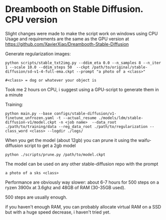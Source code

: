 # Dreambooth on Stable Diffusion. CPU version
Slight changes were made to make the script work on windows using CPU
Usage and requirements are the same as the GPU version at https://github.com/XavierXiao/Dreambooth-Stable-Diffusion

Generate regularization images:
```
python scripts/stable_txt2img.py --ddim_eta 0.0 --n_samples 8 --n_iter 1 --scale 10.0 --ddim_steps 50  --ckpt /path/to/original/stable-diffusion/sd-v1-4-full-ema.ckpt --prompt "a photo of a <class>" 

#<class> = dog or whatever your object is
```
Took me 2 hours on CPU, i suggest using a GPU-script to generate them in a minute

Training:
```
python main.py --base configs/stable-diffusion/v1-finetune_unfrozen.yaml -t --actual_resume ./models/ldm/stable-diffusion-v1/model.ckpt -n <job name>  --data_root ./path/to/training/data --reg_data_root ./path/to/regularization --class_word <class> --logdir ./logs/
```

When you get the model (about 12gb) you can prune it using the waifu-diffusion script to get a 2gb model
```
python ./scripts/prune.py /path/to/model.ckpt
```

The model can be used on any other stable-diffusion repo with the prompt 
```
a photo of a sks <class>
```


Performance are obviously way slower:
about 6-7 hours for 500 steps on a ryzen 3900x at 3.6ghz and 48GB of RAM (30-35GB used).

500 steps are usually enough.

if you haven't enough RAM, you can probably allocate virtual RAM on a SSD but with a huge speed decrease, i haven't tried yet.
